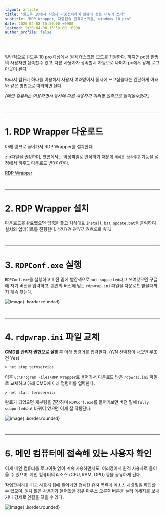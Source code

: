 ```yaml
---
layout: article
title: "윈도우 10에서 사용자 다중접속하여 컴퓨터 성능 나누어 쓰기"
subtitle: "RDP Wrapper, 다중접속 원격데스크톱, windows 10 pro"
date: 2020-04-08 15:50:00 +0900
lastmod: 2020-04-08 15:50:00 +0900
author_profile: false
---
```


<br>

일반적으로 윈도우 10 pro 이상에서 원격 데스크톱 모드를 지원한다. 하지만 pc당 한명의 사용자만 접속할수 있고, 다른 사용자가 접속할시 자동으로 나머지 pc에서 강제 로그아웃이 된다.

따라서 컴퓨터 하나를 이용해서 사용자 여러명이서 동시에 쓰고싶을때는 간단하게 아래와 같은 방법으로 따라하면 된다.

*(메인 컴퓨터는 이용하면서 동시에 다른 사용자가 여러명 원격으로 들어올수있다.)*

<br>

---

# 1. RDP Wrapper 다운로드

아래 링크로 들어가서 RDP Wrapper를 설치한다.

zip파일을 권장하며, 크롬에서는 악성파일로 인식하기 때문에 `세이프 브라우징` 기능을 설정에서 꺼주고 다운로드 받아야한다.

[RDP Wrapper](https://github.com/stascorp/rdpwrap/releases)

<br>

---

# 2. RDP Wrapper 설치

다운로드를 완료했으면 압축을 풀고 차례대로 `install.bat`, `update.bat`을 클릭하여 설치와 업데이트를 진행한다. *(안되면 관리자 권한으로 하기)*

<br>

---

# 3. `RDPConf.exe` 실행

`RDPConf.exe`를 실행하고 버전 밑에 빨간색으로 `not supported`라고 쓰여있으면 구글에 자기 버전을 입력하고, 본인의 버전에 맞는 `rdpwrap.ini` 파일을 다운로드 받을때까지 계속 찾는다.

![image](https://user-images.githubusercontent.com/59393359/78757468-8379e000-79b7-11ea-8cdb-eb749d3ee030.png){:.border.rounded}

<br>

---

# 4. `rdpwrap.ini` 파일 교체

**CMD를 관리자 권한으로 실행** 후 아래 명령어를 입력한다. (Y/N 선택창이 나오면 무조건 Yes)

```
> net stop termservice
```

이후 `C:\Program Files\RDP Wrapper`로 들어가서 다운로드 받은 `rdpwrap.ini` 파일로 교체하고 아래 CMD에 아래 명령어를 입력한다.

```
> net start termservice
```

완료가 되었으면 재부팅을 권장하며 `RDPConf.exe`를 들어가보면 버전 밑에 `fully supported`라고 바뀌어 있으면 이제 잘 작동된다.

![image](https://user-images.githubusercontent.com/59393359/78759027-f8e6b000-79b9-11ea-8121-0e4fa068c261.png){:.border.rounded}

<br>

---

# 5. 메인 컴퓨터에 접속해 있는 사용자 확인

이제 메인 컴퓨터를 로그아웃 없이 계속 사용하면서도, 여러명이서 원격 사용자로 들어올 수 있으며, 메인 컴퓨터의 리소스 (CPU, RAM, GPU) 등을 공유하게 된다.

작업관리자를 키고 사용자 탭에 들어가면 접속한 유저 목록과 리소스 사용량을 확인할 수 있으며, 원치 않은 사용자가 들어왔을 경우 마우스 오른쪽 버튼을 눌러 메세지를 보내거나 강제로 연결을 끊을 수 있다.

![image](https://user-images.githubusercontent.com/59393359/78761323-6cd68780-79bd-11ea-95b0-318ae7fabe45.png){:.border.rounded}

<br><br><br><br>